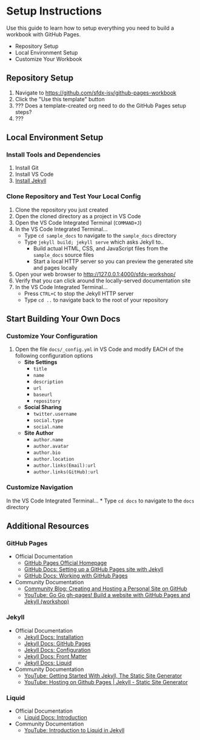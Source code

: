 # Setup Instructions
Use this guide to learn how to setup everything you need to build a workbook with GitHub Pages.

* Repository Setup
* Local Environment Setup
* Customize Your Workbook

## Repository Setup

1. Navigate to https://github.com/sfdx-isv/github-pages-workbook
2. Click the "Use this template" button
3. ??? Does a template-created org need to do the GitHub Pages setup steps?
4. ???

## Local Environment Setup

### Install Tools and Dependencies
1. Install Git
2. Install VS Code
3. [Install Jekyll](https://jekyllrb.com/docs/installation/)

### Clone Repository and Test Your Local Config
1. Clone the repository you just created
2. Open the cloned directory as a project in VS Code
3. Open the VS Code Integrated Terminal (`COMMAND+J`)
4. In the VS Code Integrated Terminal...
    * Type `cd sample_docs` to navigate to the `sample_docs` directory
    * Type `jekyll build; jekyll serve` which asks Jekyll to..
      * Build actual HTML, CSS, and JavaScript files from the `sample_docs` source files
      * Start a local HTTP server so you can preview the generated site and pages locally
6. Open your web browser to http://127.0.0.1:4000/sfdx-workshop/
7. Verify that you can click around the locally-served documentation site
8. In the VS Code Integrated Terminal...
    *  Press `CTRL+C` to stop the Jekyll HTTP server
    *  Type `cd ..` to navigate back to the root of your repository

## Start Building Your Own Docs

### Customize Your Configuration
1. Open the file `docs/_config.yml` in VS Code and modify EACH of the following configuration options
    * **Site Settings**
      * `title`
      * `name`
      * `description`
      * `url`
      * `baseurl`
      * `repository`
    * **Social Sharing**
      * `twitter.username`
      * `social.type`
      * `social.name`
    * **Site Author**
      * `author.name`
      * `author.avatar`
      * `author.bio`
      * `author.location`
      * `author.links(Email):url`
      * `author.links(GitHub):url`

### Customize Navigation

In the VS Code Integrated Terminal...
    * Type `cd docs` to navigate to the `docs` directory





## Additional Resources
### GitHub Pages
* Official Documentation
  * [GitHub Pages Official Homepage](https://pages.github.com)
  * [GitHub Docs: Setting up a GitHub Pages site with Jekyll](https://help.github.com/en/github/working-with-github-pages/setting-up-a-github-pages-site-with-jekyll)
  * [GitHub Docs: Working with GitHub Pages](https://help.github.com/en/github/working-with-github-pages)
* Community Documentation
  * [Community Blog: Creating and Hosting a Personal Site on GitHub](http://jmcglone.com/guides/github-pages/)
  * [YouTube: Go Go gh-pages! Build a website with GitHub Pages and Jekyll (workshop)](https://www.youtube.com/watch?v=SWVjQsvQocA)

### Jekyll
* Official Documentation
  * [Jekyll Docs: Installation](https://jekyllrb.com/docs/installation/)
  * [Jekyll Docs: GitHub Pages](https://jekyllrb.com/docs/github-pages/)
  * [Jekyll Docs: Configuration](https://jekyllrb.com/docs/configuration/)
  * [Jekyll Docs: Front Matter](https://jekyllrb.com/docs/front-matter/)
  * [Jekyll Docs: Liquid](https://jekyllrb.com/docs/liquid/)
* Community Documentation
  * [YouTube: Getting Started With Jekyll, The Static Site Generator](https://www.youtube.com/watch?v=iWowJBRMtpc)
  * [YouTube: Hosting on Github Pages | Jekyll - Static Site Generator](https://www.youtube.com/watch?v=fqFjuX4VZmU)

### Liquid
* Official Documentation
  * [Liquid Docs: Introduction](https://shopify.github.io/liquid/basics/introduction/)
* Community Documentation
  * [YouTube: Introduction to Liquid in Jekyll](https://www.youtube.com/watch?v=6pCdOh_I4EM)